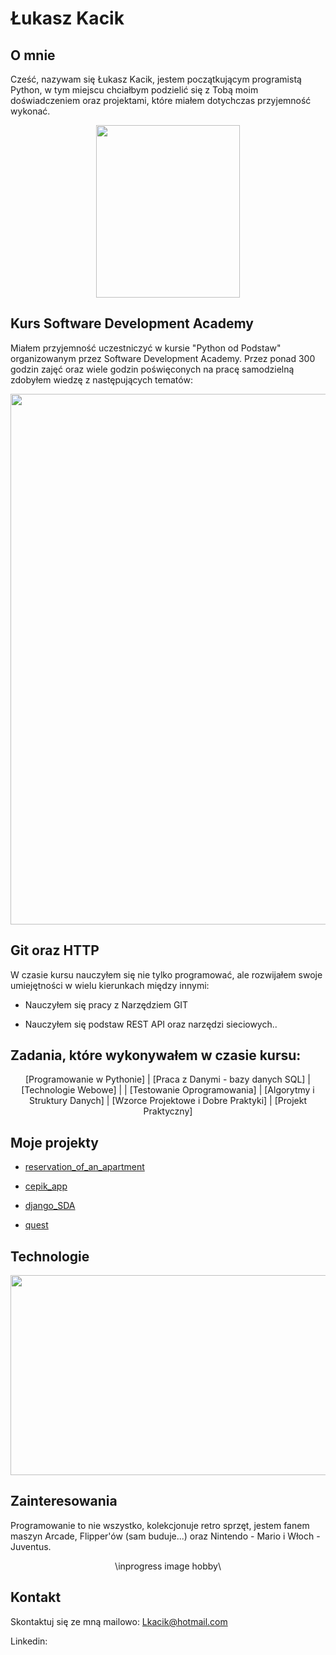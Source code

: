 # Łukasz Kacik

## O mnie
Cześć, nazywam się Łukasz Kacik, jestem początkującym programistą Python, w tym miejscu chciałbym podzielić się z Tobą moim doświadczeniem oraz projektami, które miałem dotychczas przyjemność wykonać.
<center>
  
<img src="https://drive.google.com/uc?export=view&id=1hn64RISVHaVGEXtgU79hje7R8PU8_lUn" width="230" height="276"/>
  
</center>


## Kurs Software Development Academy
Miałem przyjemność uczestniczyć w kursie "Python od Podstaw" organizowanym przez Software Development Academy. Przez ponad 300 godzin zajęć oraz wiele godzin poświęconych na pracę samodzielną zdobyłem wiedzę z następujących tematów:

<center>

<img src="https://drive.google.com/uc?export=view&id=1hSxHemtAil-JWy5jVwNsgUKp47B7DRUf" width="600" height="849"/>
  
</center>


## Git oraz HTTP
W czasie kursu nauczyłem się nie tylko programować, ale rozwijałem swoje umiejętności w wielu kierunkach między innymi:

* Nauczyłem się pracy z Narzędziem GIT

* Nauczyłem się podstaw REST API oraz narzędzi sieciowych..


## Zadania, które wykonywałem w czasie kursu:
<center>

[Programowanie w Pythonie] | [Praca z Danymi - bazy danych SQL] | [Technologie Webowe] |
| [Testowanie Oprogramowania] | [Algorytmy i Struktury Danych] | [Wzorce Projektowe i Dobre Praktyki] | [Projekt Praktyczny]

</center>

## Moje projekty

* [reservation_of_an_apartment](https://github.com/LKacik/reservation-of-an-apartment)

* [cepik_app](https://github.com/LKacik/cepik_app)

* [django_SDA](https://github.com/LKacik/DjangoSDA)

* [quest](https://github.com/LKacik/quest)



## Technologie

<center>

<img src="https://drive.google.com/uc?export=view&id=1GjrUrm1-Kq4pAnz1SKMHPI_r5CglHnu8" width="606" height="320"/>


</center>

## Zainteresowania
Programowanie to nie wszystko, kolekcjonuje retro sprzęt, jestem fanem maszyn Arcade, Flipper'ów (sam buduje...) oraz Nintendo - Mario i Włoch - Juventus.

<center>
  
\\inprogress image hobby\\

</center>

## Kontakt

Skontaktuj się ze mną mailowo: Lkacik@hotmail.com

Linkedin: 
